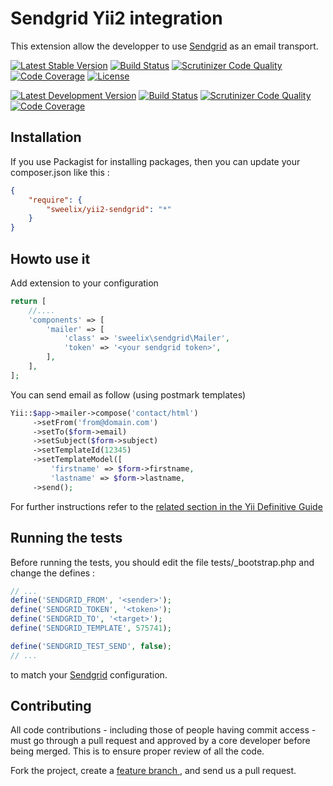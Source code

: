 Sendgrid Yii2 integration
=========================

This extension allow the developper to use [Sendgrid](https://sendgrid.com/) as an email transport.


[![Latest Stable Version](https://poser.pugx.org/sweelix/yii2-sendgrid/v/stable)](https://packagist.org/packages/sweelix/yii2-sendgrid)
[![Build Status](https://api.travis-ci.org/pgaultier/yii2-sendgrid.svg?branch=master)](https://travis-ci.org/pgaultier/yii2-sendgrid)
[![Scrutinizer Code Quality](https://scrutinizer-ci.com/g/pgaultier/yii2-sendgrid/badges/quality-score.png?b=master)](https://scrutinizer-ci.com/g/pgaultier/yii2-sendgrid/?branch=master)
[![Code Coverage](https://scrutinizer-ci.com/g/pgaultier/yii2-sendgrid/badges/coverage.png?b=master)](https://scrutinizer-ci.com/g/pgaultier/yii2-sendgrid/?branch=master)
[![License](https://poser.pugx.org/sweelix/yii2-sendgrid/license)](https://packagist.org/packages/sweelix/yii2-sendgrid)

[![Latest Development Version](https://img.shields.io/badge/unstable-devel-yellowgreen.svg)](https://packagist.org/packages/sweelix/yii2-sendgrid)
[![Build Status](https://travis-ci.org/pgaultier/yii2-sendgrid.svg?branch=devel)](https://travis-ci.org/pgaultier/yii2-sendgrid)
[![Scrutinizer Code Quality](https://scrutinizer-ci.com/g/pgaultier/yii2-sendgrid/badges/quality-score.png?b=devel)](https://scrutinizer-ci.com/g/pgaultier/yii2-sendgrid/?branch=devel)
[![Code Coverage](https://scrutinizer-ci.com/g/pgaultier/yii2-sendgrid/badges/coverage.png?b=devel)](https://scrutinizer-ci.com/g/pgaultier/yii2-sendgrid/?branch=devel)

Installation
------------

If you use Packagist for installing packages, then you can update your composer.json like this :

``` json
{
    "require": {
        "sweelix/yii2-sendgrid": "*"
    }
}
```

Howto use it
------------

Add extension to your configuration

``` php
return [
    //....
    'components' => [
        'mailer' => [
            'class' => 'sweelix\sendgrid\Mailer',
            'token' => '<your sendgrid token>',
        ],
    ],
];
```

You can send email as follow (using postmark templates)

``` php
Yii::$app->mailer->compose('contact/html')
     ->setFrom('from@domain.com')
     ->setTo($form->email)
     ->setSubject($form->subject)
     ->setTemplateId(12345)
     ->setTemplateModel([
         'firstname' => $form->firstname,
         'lastname' => $form->lastname,
     ->send();

```

For further instructions refer to the [related section in the Yii Definitive Guide](http://www.yiiframework.com/doc-2.0/guide-tutorial-mailing.html)


Running the tests
-----------------

Before running the tests, you should edit the file tests/_bootstrap.php and change the defines :

``` php
// ...
define('SENDGRID_FROM', '<sender>');
define('SENDGRID_TOKEN', '<token>');
define('SENDGRID_TO', '<target>');
define('SENDGRID_TEMPLATE', 575741);

define('SENDGRID_TEST_SEND', false);
// ...

```

to match your [Sendgrid](https://sendgrid.com/) configuration.

Contributing
------------

All code contributions - including those of people having commit access -
must go through a pull request and approved by a core developer before being
merged. This is to ensure proper review of all the code.

Fork the project, create a [feature branch ](http://nvie.com/posts/a-successful-git-branching-model/), and send us a pull request.
